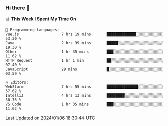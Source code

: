 ### Hi there 👋

<!--
**asdf12303116/asdf12303116** is a ✨ _special_ ✨ repository because its `README.md` (this file) appears on your GitHub profile.

Here are some ideas to get you started:

- 🔭 I’m currently working on ...
- 🌱 I’m currently learning ...
- 👯 I’m looking to collaborate on ...
- 🤔 I’m looking for help with ...
- 💬 Ask me about ...
- 📫 How to reach me: ...
- 😄 Pronouns: ...
- ⚡ Fun fact: ...
-->

<!--START_SECTION:waka-->
📊 **This Week I Spent My Time On** 

```text
💬 Programming Languages: 
Vue.js                   7 hrs 19 mins       █████████████░░░░░░░░░░░░   53.30 % 
Java                     2 hrs 39 mins       █████░░░░░░░░░░░░░░░░░░░░   19.30 % 
Other                    1 hr 35 mins        ███░░░░░░░░░░░░░░░░░░░░░░   11.62 % 
HTTP Request             1 hr 1 min          ██░░░░░░░░░░░░░░░░░░░░░░░   07.40 % 
JavaScript               29 mins             █░░░░░░░░░░░░░░░░░░░░░░░░   03.59 % 

🔥 Editors: 
WebStorm                 7 hrs 55 mins       ██████████████░░░░░░░░░░░   57.62 % 
IntelliJ                 4 hrs 13 mins       ████████░░░░░░░░░░░░░░░░░   30.76 % 
VS Code                  1 hr 35 mins        ███░░░░░░░░░░░░░░░░░░░░░░   11.62 % 
```


 Last Updated on 2024/01/06 18:30:44 UTC
<!--END_SECTION:waka-->
